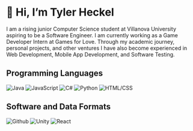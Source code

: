 # 👋 Hi, I’m Tyler Heckel

I am a rising junior Computer Science student at Villanova University aspiring to be a Software Engineer. I am currently working as a Game Developer Intern at Games for Love. Through my academic journey, personal projects, and other ventures I have also become experienced in Web Development, Mobile App Development, and Software Testing.

## Programming Languages
![Java](https://img.shields.io/badge/Java-007396?style=for-the-badge&logo=java&logoColor=white)
![JavaScript](https://img.shields.io/badge/JavaScript-F7DF1E?style=for-the-badge&logo=javascript&logoColor=black)
![C#](https://img.shields.io/badge/C%23-239120?style=for-the-badge&logo=c-sharp&logoColor=white)
![Python](https://img.shields.io/badge/Python-3776AB?style=for-the-badge&logo=python&logoColor=white)
![HTML/CSS](https://img.shields.io/badge/HTML%2FCSS-239120?style=for-the-badge&logo=html5&logoColor=white)

## Software and Data Formats
![Github](https://img.shields.io/badge/Github-181717?style=for-the-badge&logo=github&logoColor=white)
![Unity](https://img.shields.io/badge/Unity-000000?style=for-the-badge&logo=unity&logoColor=white)
![React](https://img.shields.io/badge/React-61DAFB?style=for-the-badge&logo=react&logoColor=white)


<!---
tylerheckel2/tylerheckel2 is a ✨ special ✨ repository because its `README.md` (this file) appears on your GitHub profile.
You can click the Preview link to take a look at your changes.
--->

